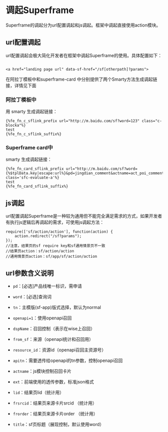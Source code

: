 # 调起Superframe

Superframe的调起分为url配置调起和js调起。框架中调起直接使用action模块。

## url配置调起

url配置调起会极大简化开发者在框架中调起Superframe的使用。具体配置如下：

```

<a href="landing page url" data-sf-href="/sf[otherpath]?params">

```

在阿拉丁模板中和superframe-card 中分别提供了两个Smarty方法生成调起链接，详情见下面

### 阿拉丁模板中

用 smarty 生成调起链接：
```
{%fe_fn_c_sflink_prefix url="http://m.baidu.com/sf?word=123" class="c-blocka"%}
test
{%fe_fn_c_sflink_suffix%}
```

### Superframe card中

smarty 生成调起链接：
```
{%fe_fn_card_sflink_prefix url="http://m.baidu.com/sf?word={%$tplData.key|escape:url%}&pd=jingdian_comment&actname=act_poi_comments&title=" class='sfc-evaluate-a'%}
test
{%fe_fn_card_sflink_suffix%}
```

## js调起

url配置调起Superframe是一种较为通用但不能完全满足需求的方式，如果开发者有执行js逻辑后再调起的需求，可使用js调起方法：

```
require(['sf/action/action'], function(action) {
    action.redirect("/sf?params");
});
//注意，结果页的sf require key和sf通用情景页不一致
//结果页action：sf/action/action
//通用情景页action：sf/app/sf/action/action
```


## url参数含义说明

* `pd`：[必选]产品线唯一标识，需申请
* `word`：[必选]查询词
* `tn`：主模版(sf-app)版式选择，默认为normal

* `openapi=1`：使用openapi召回
* `dspName`：召回控制（表示在wise上召回）
* `from_sf`：来源（openapi统计和召回用）
* `resource_id`：资源id（openapi召回主资源号）
* `apitn`：需要透传给openapi的tn参数，控制openapi召回

* `actname`：js模块控制召回卡片
* `ext`：前端使用的透传参数，标准json格式

* `lid`：结果页lid（统计用）
* `frsrcid`：结果页来源卡片srcid （统计用）
* `frorder`：结果页来源卡片order （统计用）
* `title`：sf页标题（展现控制，默认使用word）






